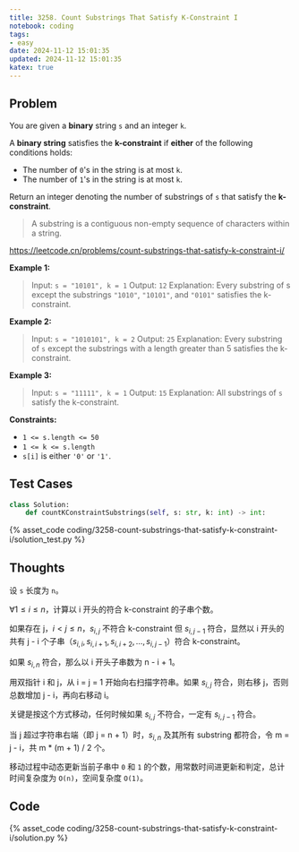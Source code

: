 ```yaml
---
title: 3258. Count Substrings That Satisfy K-Constraint I
notebook: coding
tags:
- easy
date: 2024-11-12 15:01:35
updated: 2024-11-12 15:01:35
katex: true
---
```

## Problem

You are given a **binary** string `s` and an integer `k`.

A **binary string** satisfies the **k-constraint** if **either** of the following conditions holds:

- The number of `0`'s in the string is at most `k`.
- The number of `1`'s in the string is at most `k`.

Return an integer denoting the number of substrings of `s` that satisfy the **k-constraint**.

> A substring is a contiguous non-empty sequence of characters within a string.

<https://leetcode.cn/problems/count-substrings-that-satisfy-k-constraint-i/>

**Example 1:**

> Input: `s = "10101", k = 1`
> Output: `12`
> Explanation:
> Every substring of s except the substrings `"1010"`, `"10101"`, and `"0101"` satisfies the k-constraint.

**Example 2:**

> Input: `s = "1010101", k = 2`
> Output: `25`
> Explanation:
> Every substring of `s` except the substrings with a length greater than 5 satisfies the k-constraint.

**Example 3:**

> Input: `s = "11111", k = 1`
> Output: `15`
> Explanation:
> All substrings of `s` satisfy the k-constraint.

**Constraints:**

- `1 <= s.length <= 50`
- `1 <= k <= s.length`
- `s[i]` is either `'0'` or `'1'`.

## Test Cases

``` python
class Solution:
    def countKConstraintSubstrings(self, s: str, k: int) -> int:
```

{% asset_code coding/3258-count-substrings-that-satisfy-k-constraint-i/solution_test.py %}

## Thoughts

设 `s` 长度为 `n`。

$\forall 1\le i\le n$，计算以 i 开头的符合 k-constraint 的子串个数。

如果存在 j，$i<j\le n$，$s_{i,j}$ 不符合 k-constraint 但 $s_{i,j-1}$ 符合，显然以 i 开头的共有 j - i 个子串（$s_{i,i},s_{i,i+1},s_{i,i+2},\dots,s_{i,j-1}$）符合 k-constraint。

如果 $s_{i,n}$ 符合，那么以 i 开头子串数为 n - i + 1。

用双指针 i 和 j，从 i = j = 1 开始向右扫描字符串。如果 $s_{i,j}$ 符合，则右移 j，否则总数增加 j - i，再向右移动 i。

关键是按这个方式移动，任何时候如果 $s_{i,j}$ 不符合，一定有 $s_{i,j-1}$ 符合。

当 j 超过字符串右端（即 j = n + 1）时，$s_{i,n}$ 及其所有 substring 都符合，令 m = j - i，共 m * (m + 1) / 2 个。

移动过程中动态更新当前子串中 `0` 和 `1` 的个数，用常数时间进更新和判定，总计时间复杂度为 `O(n)`，空间复杂度 `O(1)`。

## Code

{% asset_code coding/3258-count-substrings-that-satisfy-k-constraint-i/solution.py %}
